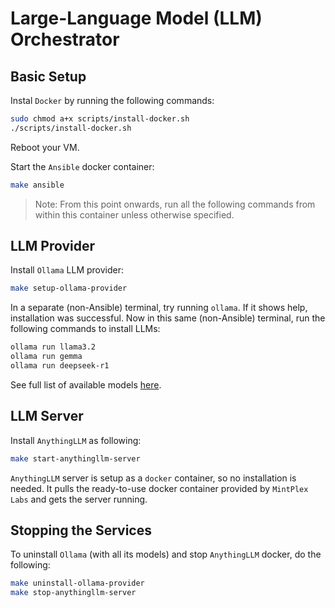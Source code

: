 # Large-Language Model (LLM) Orchestrator

## Basic Setup

Instal `Docker` by running the following commands:

```sh
sudo chmod a+x scripts/install-docker.sh
./scripts/install-docker.sh
```

Reboot your VM.

Start the `Ansible` docker container:

```sh
make ansible
```

> Note: From this point onwards, run all the following commands from within this container unless otherwise specified.

## LLM Provider

Install `Ollama` LLM provider:

```sh
make setup-ollama-provider
```

In a separate (non-Ansible) terminal, try running `ollama`. 
If it shows help, installation was successful.
Now in this same (non-Ansible) terminal, run the following commands to install LLMs:

```sh
ollama run llama3.2
ollama run gemma
ollama run deepseek-r1
```

See full list of available models [here](https://ollama.com/library).

## LLM Server

Install `AnythingLLM` as following:

```sh
make start-anythingllm-server
```

`AnythingLLM` server is setup as a `docker` container, so no installation is needed. 
It pulls the ready-to-use docker container provided by `MintPlex Labs` and gets the server running.

## Stopping the Services

To uninstall `Ollama` (with all its models) and stop `AnythingLLM` docker, do the following:

```sh
make uninstall-ollama-provider
make stop-anythingllm-server
```
